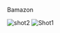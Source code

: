 Bamazon

![shot2](https://user-images.githubusercontent.com/13096070/59571444-7fac5400-9059-11e9-9fca-bbcee0c02faa.png)
![Shot1](https://user-images.githubusercontent.com/13096070/59571446-85a23500-9059-11e9-88cc-9e08087d93c6.png)

